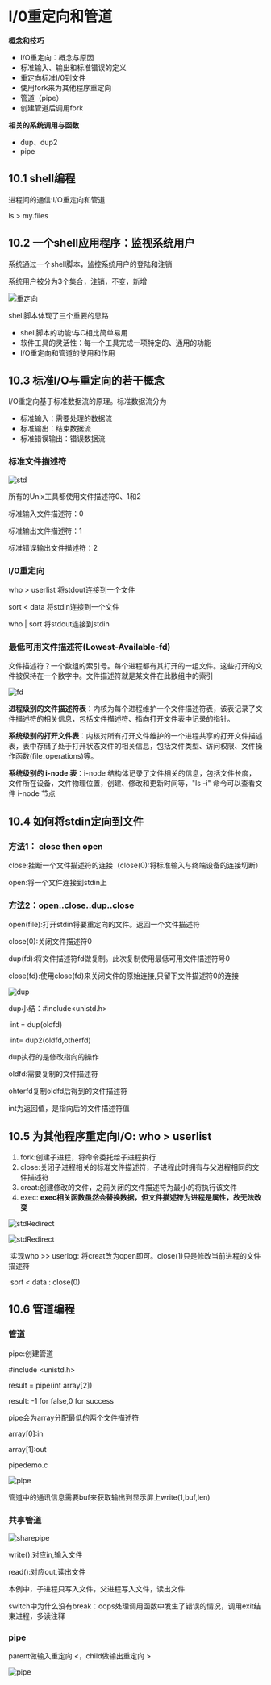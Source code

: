 # I/0重定向和管道

**概念和技巧**

- I/O重定向：概念与原因
- 标准输入、输出和标准错误的定义
- 重定向标准I/0到文件
- 使用fork来为其他程序重定向
- 管道（pipe）
- 创建管道后调用fork

**相关的系统调用与函数**

- dup、dup2
- pipe

## 10.1 shell编程

进程间的通信:I/O重定向和管道

ls > my.files

## 10.2 一个shell应用程序：监视系统用户

系统通过一个shell脚本，监控系统用户的登陆和注销

系统用户被分为3个集合，注销，不变，新增

![重定向](./Pic/重定向)

shell脚本体现了三个重要的思路

- shell脚本的功能:与C相比简单易用
- 软件工具的灵活性：每一个工具完成一项特定的、通用的功能
- I/O重定向和管道的使用和作用

## 10.3 标准I/O与重定向的若干概念

I/O重定向基于标准数据流的原理。标准数据流分为

- 标准输入：需要处理的数据流
- 标准输出：结束数据流
- 标准错误输出：错误数据流

### 标准文件描述符

![std](./Pic/std)

所有的Unix工具都使用文件描述符0、1和2

标准输入文件描述符：0

标准输出文件描述符：1

标准错误输出文件描述符：2

### I/0重定向

who > userlist	将stdout连接到一个文件

sort < data		 将stdin连接到一个文件

who | sort		将stdout连接到stdin

### 最低可用文件描述符(Lowest-Available-fd)

文件描述符？一个数组的索引号。每个进程都有其打开的一组文件。这些打开的文件被保持在一个数字中。文件描述符就是某文件在此数组中的索引

![fd](./Pic/fd)

**进程级别的文件描述符表**：内核为每个进程维护一个文件描述符表，该表记录了文件描述符的相关信息，包括文件描述符、指向打开文件表中记录的指针。


**系统级别的打开文件表**：内核对所有打开文件维护的一个进程共享的打开文件描述表，表中存储了处于打开状态文件的相关信息，包括文件类型、访问权限、文件操作函数(file_operations)等。

**系统级别的 i-node 表**：i-node 结构体记录了文件相关的信息，包括文件长度，文件所在设备，文件物理位置，创建、修改和更新时间等，"ls -i" 命令可以查看文件 i-node 节点

## 10.4 如何将stdin定向到文件

### 方法1： close then open

close:挂断一个文件描述符的连接（close(0):将标准输入与终端设备的连接切断）

open:将一个文件连接到stdin上

### 方法2：open..close..dup..close

open(file):打开stdin将要重定向的文件。返回一个文件描述符

close(0):关闭文件描述符0

dup(fd):将文件描述符fd做复制。此次复制使用最低可用文件描述符号0

close(fd):使用close(fd)来关闭文件的原始连接,只留下文件描述符0的连接

![dup](./Pic/dup)

dup小结：#include<unistd.h>

​		int = dup(oldfd)

​		int= dup2(oldfd,otherfd)

dup执行的是修改指向的操作

oldfd:需要复制的文件描述符

ohterfd复制oldfd后得到的文件描述符

int为返回值，是指向后的文件描述符值

## 10.5 为其他程序重定向I/O: who > userlist

1. fork:创建子进程，将命令委托给子进程执行
2. close:关闭子进程相关的标准文件描述符，子进程此时拥有与父进程相同的文件描述符
3. creat:创建修改的文件，之前关闭的文件描述符为最小的将执行该文件
4. exec: **exec相关函数虽然会替换数据，但文件描述符为进程是属性，故无法改变**

![stdRedirect](./Pic/stdoutRedirect)

![stdRedirect](./Pic/stdinRedirect)



​	实现who >> userlog:  将creat改为open即可。close(1)只是修改当前进程的文件描述符

​	sort < data : close(0)

## 10.6 管道编程

### 管道

pipe:创建管道

#include <unistd.h>

result = pipe(int array[2])

result: -1 for false,0 for success

pipe会为array分配最低的两个文件描述符

array[0]:in

array[1]:out

pipedemo.c

![pipe](./Pic/pipedemo)

管道中的通讯信息需要buf来获取输出到显示屏上write(1,buf,len)

### 共享管道

![sharepipe](./Pic/sharepipe)



write():对应in,输入文件

read():对应out,读出文件

本例中，子进程只写入文件，父进程写入文件，读出文件

switch中为什么没有break：oops处理调用函数中发生了错误的情况，调用exit结束进程，多读注释

### pipe

parent做输入重定向 <，child做输出重定向 >

![pipe](./Pic/pipe)

